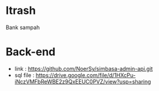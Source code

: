 # Itrash

Bank sampah

# Back-end
- link : https://github.com/NoerSy/simbasa-admin-api.git
- sql file : https://drive.google.com/file/d/1HXcPu-iNczVMFbReWBE2z9QxEEUC0PVZ/view?usp=sharing
